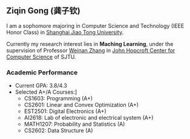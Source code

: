 ## Ziqin Gong (龚子钦)

I am a sophomore majoring in Computer Science and Technology (IEEE Honor Class) in [Shanghai Jiao Tong University](https://www.sjtu.edu.cn).

Currently my research interest lies in **Maching Learning**, under the supervision of Professor [Weinan Zhang](http://wnzhang.net/) in [John Hopcroft Center for Computer Science](https://jhc.sjtu.edu.cn/) of SJTU.

### Academic Performance

- Current GPA: 3.8/4.3
- Selected A+/A Courses:]
  - CS1603: Programming (A+)
  - CS2601: Linear and Convex Optimization (A+)
  - EST2501: Digital Electronics (A+)
  - AI2618: Lab of electronic and electrical system	(A+)
  - MATH1207: Probability and Statistics (A)
  - CS2602: Data Structure (A)
